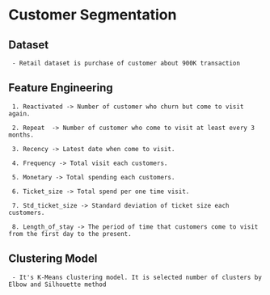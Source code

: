 # Customer Segmentation

## Dataset
     - Retail dataset is purchase of customer about 900K transaction
     
## Feature Engineering

     1. Reactivated	-> Number of customer who churn but come to visit again.
     
     2. Repeat	-> Number of customer who come to visit at least every 3 months.
     
     3. Recency -> Latest date when come to visit.
     
     4. Frequency -> Total visit each customers.
     
     5. Monetary -> Total spending each customers.
     
     6. Ticket_size -> Total spend per one time visit.
     
     7. Std_ticket_size -> Standard deviation of ticket size each customers.
     
     8. Length_of_stay -> The period of time that customers come to visit from the first day to the present.
     
## Clustering Model

     - It's K-Means clustering model. It is selected number of clusters by Elbow and Silhouette method
